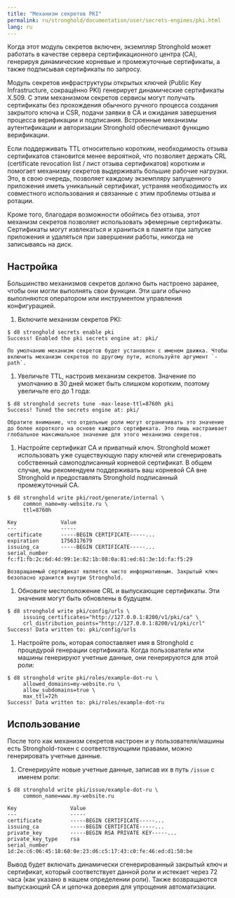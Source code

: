 ```yaml
---
title: "Механизм секретов PKI"
permalink: ru/stronghold/documentation/user/secrets-engines/pki.html
lang: ru
---
```


Когда этот модуль секретов включен, экземпляр Stronghold может работать в качестве сервера сертификационного центра (CA), генерируя динамические корневые и промежуточные сертификаты, а также подписывая сертификаты по запросу.

Модуль секретов инфраструктуры открытых ключей (Public Key Infrastructure, сокращённо PKI) генерирует динамические сертификаты X.509. С этим механизмом секретов сервисы могут получать сертификаты без прохождения обычного ручного процесса создания закрытого ключа и CSR, подачи заявки в CA и ожидания завершения процесса верификации и подписания. Встроенные механизмы аутентификации и авторизации Stronghold обеспечивают функцию верификации.

Если поддерживать TTL относительно коротким, необходимость отзыва сертификатов становится менее вероятной, что позволяет держать CRL (certificate revocation list / лист отзыва сертификатов) коротким и помогает механизму секретов выдерживать большие рабочие нагрузки. Это, в свою очередь, позволяет каждому экземпляру запущенного приложения иметь уникальный сертификат, устраняя необходимость их совместного использования и связанные с этим проблемы отзыва и ротации.

Кроме того, благодаря возможности обойтись без отзыва, этот механизм секретов позволяет использовать эфемерные сертификаты. Сертификаты могут извлекаться и храниться в памяти при запуске приложения и удаляться при завершении работы, никогда не записываясь на диск.

## Настройка

Большинство механизмов секретов должно быть настроено заранее, чтобы они могли выполнять свои функции. Эти шаги обычно выполняются оператором или инструментом управления конфигурацией.

1. Включите механизм секретов PKI:

```shell
$ d8 stronghold secrets enable pki
Success! Enabled the pki secrets engine at: pki/
```

    По умолчанию механизм секретов будет установлен с именем движка. Чтобы включить механизм секретов по другому пути, используйте аргумент `-path`.

1. Увеличьте TTL, настроив механизм секретов. Значение по умолчанию в 30 дней может быть слишком коротким, поэтому увеличьте его до 1 года:

```shell
$ d8 stronghold secrets tune -max-lease-ttl=8760h pki
Success! Tuned the secrets engine at: pki/
```

    Обратите внимание, что отдельные роли могут ограничивать это значение до более короткого на основе каждого сертификата. Это лишь настраивает глобальное максимальное значение для этого механизма секретов.

1. Настройте сертификат CA и приватный ключ. Stronghold может использовать уже существующую пару ключей или сгенерировать собственный самоподписанный корневой сертификат. В общем случае, мы рекомендуем поддерживать ваш корневой CA вне Stronghold и предоставлять Stronghold подписанный промежуточный CA.

```shell
$ d8 stronghold write pki/root/generate/internal \
     common_name=my-website.ru \
     ttl=8760h

Key              Value
---              -----
certificate      -----BEGIN CERTIFICATE-----...
expiration       1756317679
issuing_ca       -----BEGIN CERTIFICATE-----...
serial_number    fc:f1:fb:2c:6d:4d:99:1e:82:1b:08:0a:81:ed:61:3e:1d:fa:f5:29
```

    Возвращаемый сертификат является чисто информативным. Закрытый ключ безопасно хранится внутри Stronghold.

1. Обновите местоположение CRL и выпускающие сертификаты. Эти значения могут быть обновлены в будущем.

```shell
$ d8 stronghold write pki/config/urls \
     issuing_certificates="http://127.0.0.1:8200/v1/pki/ca" \
     crl_distribution_points="http://127.0.0.1:8200/v1/pki/crl"
Success! Data written to: pki/config/urls
```

1. Настройте роль, которая сопоставляет имя в Stronghold с процедурой генерации сертификата. Когда пользователи или машины генерируют учетные данные, они генерируются для этой роли:

```shell
$ d8 stronghold write pki/roles/example-dot-ru \
     allowed_domains=my-website.ru \
     allow_subdomains=true \
     max_ttl=72h
Success! Data written to: pki/roles/example-dot-ru
```

## Использование

После того как механизм секретов настроен и у пользователя/машины есть Stronghold-токен с соответствующими правами, можно генерировать учетные данные.

1. Сгенерируйте новые учетные данные, записав их в путь `/issue` с именем роли:

```shell
$ d8 stronghold write pki/issue/example-dot-ru \
     common_name=www.my-website.ru

Key                 Value
---                 -----
certificate         -----BEGIN CERTIFICATE-----...
issuing_ca          -----BEGIN CERTIFICATE-----...
private_key         -----BEGIN RSA PRIVATE KEY-----...
private_key_type    rsa
serial_number       1d:2e:c6:06:45:18:60:0e:23:d6:c5:17:43:c0:fe:46:ed:d1:50:be
```

 Вывод будет включать динамически сгенерированный закрытый ключ и сертификат, который соответствует данной роли и истекает через 72 часа (как указано в нашем определении роли). Также возвращаются выпускающий CA и цепочка доверия для упрощения автоматизации.
